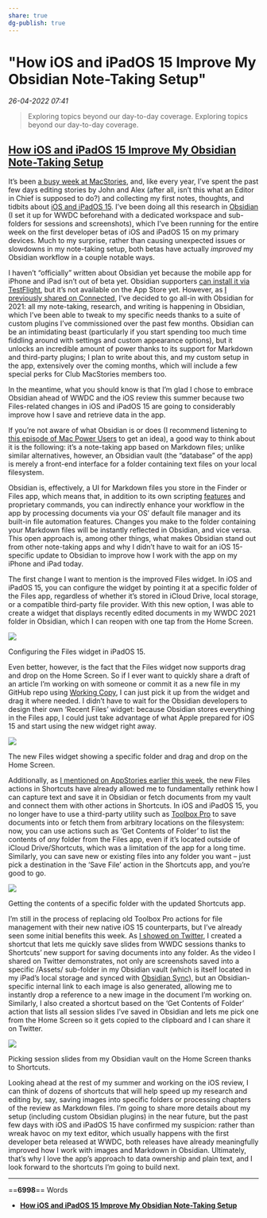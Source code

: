 ```yaml
---
share: true
dg-publish: true
---
```

# "How iOS and iPadOS 15 Improve My Obsidian Note-Taking Setup"

*26-04-2022 07:41* 

> Exploring topics beyond our day-to-day coverage.
Exploring topics beyond our day-to-day coverage.

## [How iOS and iPadOS 15 Improve My Obsidian Note-Taking Setup](https://club.macstories.net/posts/how-ios-and-ipados-15-improve-my-obsidian-note-taking-setup)

It’s been [a busy week at MacStories](https://www.macstories.net/tag/wwdc-2021/), and, like every year, I’ve spent the past few days editing stories by John and Alex (after all, isn’t this what an Editor in Chief is supposed to do?) and collecting my first notes, thoughts, and tidbits about [iOS and iPadOS 15](https://www.macstories.net/stories/ios-and-ipados-15-the-macstories-overview/). I’ve been doing all this research in [Obsidian](https://obsidian.md/) (I set it up for WWDC beforehand with a dedicated workspace and sub-folders for sessions and screenshots), which I’ve been running for the entire week on the first developer betas of iOS and iPadOS 15 on my primary devices. Much to my surprise, rather than causing unexpected issues or slowdowns in my note-taking setup, both betas have actually *improved* my Obsidian workflow in a couple notable ways.

I haven’t “officially” written about Obsidian yet because the mobile app for iPhone and iPad isn’t out of beta yet. Obsidian supporters [can install it via TestFlight](https://help.obsidian.md/Mobile+app+beta), but it’s not available on the App Store yet. However, as [I previously shared on Connected](https://www.relay.fm/connected/344), I’ve decided to go all-in with Obsidian for 2021: all my note-taking, research, and writing is happening in Obsidian, which I’ve been able to tweak to my specific needs thanks to a suite of custom plugins I’ve commissioned over the past few months. Obsidian can be an intimidating beast (particularly if you start spending too much time fiddling around with settings and custom appearance options), but it unlocks an incredible amount of power thanks to its support for Markdown and third-party plugins; I plan to write about this, and my custom setup in the app, extensively over the coming months, which will include a few special perks for Club MacStories members too.

In the meantime, what you should know is that I’m glad I chose to embrace Obsidian ahead of WWDC and the iOS review this summer because two Files-related changes in iOS and iPadOS 15 are going to considerably improve how I save and retrieve data in the app.

If you’re not aware of what Obsidian is or does (I recommend listening to [this episode of Mac Power Users](https://www.relay.fm/mpu/583) to get an idea), a good way to think about it is the following: it’s a note-taking app based on Markdown files; unlike similar alternatives, however, an Obsidian vault (the “database” of the app) is merely a front-end interface for a folder containing text files on your local filesystem.

Obsidian is, effectively, a UI for Markdown files you store in the Finder or Files app, which means that, in addition to its own scripting [features](https://help.obsidian.md/Plugins/List+of+plugins) and proprietary commands, you can indirectly enhance your workflow in the app by processing documents via your OS’ default file manager and its built-in file automation features. Changes you make to the folder containing your Markdown files will be instantly reflected in Obsidian, and vice versa. This open approach is, among other things, what makes Obsidian stand out from other note-taking apps and why I didn’t have to wait for an iOS 15-specific update to Obsidian to improve how I work with the app on my iPhone and iPad today.

The first change I want to mention is the improved Files widget. In iOS and iPadOS 15, you can configure the widget by pointing it at a specific folder of the Files app, regardless of whether it’s stored in iCloud Drive, local storage, or a compatible third-party file provider. With this new option, I was able to create a widget that displays recently edited documents in my WWDC 2021 folder in Obsidian, which I can reopen with one tap from the Home Screen.

![](https://cdn.macstories.net/8a6fd6d6-ff55-4a72-aeff-5abf0229a958-1623460075145.png)

Configuring the Files widget in iPadOS 15.

Even better, however, is the fact that the Files widget now supports drag and drop on the Home Screen. So if I ever want to quickly share a draft of an article I’m working on with someone or commit it as a new file in my GitHub repo using [Working Copy](https://apps.apple.com/us/app/working-copy-git-client/id896694807), I can just pick it up from the widget and drag it where needed. I didn’t have to wait for the Obsidian developers to design their own ‘Recent Files’ widget: because Obsidian stores everything in the Files app, I could just take advantage of what Apple prepared for iOS 15 and start using the new widget right away.

![](https://cdn.macstories.net/c0867a82-6a90-4bd7-96f2-4b9f2c128f12-1623460076782.png)

The new Files widget showing a specific folder and drag and drop on the Home Screen.

Additionally, as [I mentioned on AppStories earlier this week](https://appstories.net/episodes/224/), the new Files actions in Shortcuts have already allowed me to fundamentally rethink how I can capture text and save it in Obsidian or fetch documents from my vault and connect them with other actions in Shortcuts. In iOS and iPadOS 15, you no longer have to use a third-party utility such as [Toolbox Pro](https://appstories.net/episodes/224/) to save documents into or fetch them from arbitrary locations on the filesystem: now, you can use actions such as ‘Get Contents of Folder’ to list the contents of *any* folder from the Files app, even if it’s located outside of iCloud Drive/Shortcuts, which was a limitation of the app for a long time. Similarly, you can save new or existing files into any folder you want – just pick a destination in the ‘Save File’ action in the Shortcuts app, and you’re good to go.

![](https://cdn.macstories.net/b0fdc0e4-c26d-418c-b894-e51d0691562e-1623460533882.png)

Getting the contents of a specific folder with the updated Shortcuts app.

I’m still in the process of replacing old Toolbox Pro actions for file management with their new native iOS 15 counterparts, but I’ve already seen some initial benefits this week. As [I showed on Twitter](https://twitter.com/viticci/status/1402584511406391303?s=21), I created a shortcut that lets me quickly save slides from WWDC sessions thanks to Shortcuts’ new support for saving documents into any folder. As the video I shared on Twitter demonstrates, not only are screenshots saved into a specific /Assets/ sub-folder in my Obsidian vault (which is itself located in my iPad’s local storage and synced with [Obsidian Sync](https://obsidian.md/sync)), but an Obsidian-specific internal link to each image is also generated, allowing me to instantly drop a reference to a new image in the document I’m working on. Similarly, I also created a shortcut based on the ‘Get Contents of Folder’ action that lists all session slides I’ve saved in Obsidian and lets me pick one from the Home Screen so it gets copied to the clipboard and I can share it on Twitter.

![](https://cdn.macstories.net/16e9ce9f-2b2f-41f8-947e-7ca2bbfada6c-1623460789221.png)

Picking session slides from my Obsidian vault on the Home Screen thanks to Shortcuts.

Looking ahead at the rest of my summer and working on the iOS review, I can think of dozens of shortcuts that will help speed up my research and editing by, say, saving images into specific folders or processing chapters of the review as Markdown files. I’m going to share more details about my setup (including custom Obsidian plugins) in the near future, but the past few days with iOS and iPadOS 15 have confirmed my suspicion: rather than wreak havoc on my text editor, which usually happens with the first developer beta released at WWDC, both releases have already meaningfully improved how I work with images and Markdown in Obsidian. Ultimately, that’s why I love the app’s approach to data ownership and plain text, and I look forward to the shortcuts I’m going to build next.
***

==**6998**== Words

- **[How iOS and iPadOS 15 Improve My Obsidian Note-Taking Setup](https://club.macstories.net/posts/how-ios-and-ipados-15-improve-my-obsidian-note-taking-setup)**